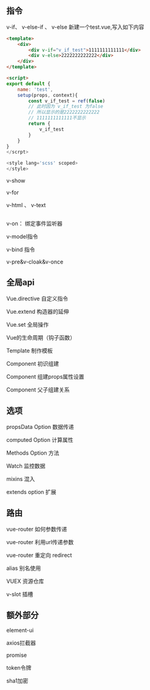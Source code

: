 ## 指令
v-if、 v-else-if 、 v-else
新建一个test.vue,写入如下内容
```html
<template>
    <div>
        <div v-if="v_if_test">1111111111111</div>
        <div v-else>2222222222222</div>
    </div>
</template>

<script>
export default {
    name: 'test',
    setup(props, context){
        const v_if_test = ref(false)
        // 此时因为 v_if_test 为false
        // 所以显示的是2222222222222
        // 1111111111111不显示
        return {
            v_if_test
        }
    }
}
</scrpt>

<style lang='scss' scoped>
</style>

```
v-show

v-for


v-html 、 v-text
```html

```

v-on： 绑定事件监听器

v-model指令

v-bind 指令

v-pre&v-cloak&v-once
## 全局api

Vue.directive 自定义指令

Vue.extend 构造器的延伸

Vue.set 全局操作

Vue的生命周期（钩子函数）

Template 制作模板

Component 初识组建

Component 组建props属性设置

Component 父子组建关系

## 选项

propsData Option 数据传递

computed Option 计算属性

Methods Option 方法

Watch 监控数据

mixins 混入

extends option 扩展

## 路由

vue-router 如何参数传递

vue-router 利用url传递参数

vue-router 重定向 redirect

alias 别名使用

VUEX 资源仓库

v-slot 插槽

## 额外部分

element-ui

axios拦截器


promise

token令牌

sha1加密
